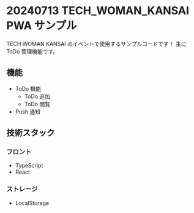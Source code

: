 # 20240713 TECH_WOMAN_KANSAI PWA サンプル

TECH WOMAN KANSAI のイベントで使用するサンプルコードです！
主に ToDo 管理機能です。

## 機能

- ToDo 機能
  - ToDo 追加
  - ToDo 閲覧
- Push 通知

## 技術スタック

### フロント

- TypeScript
- React

### ストレージ

- LocalStorage
